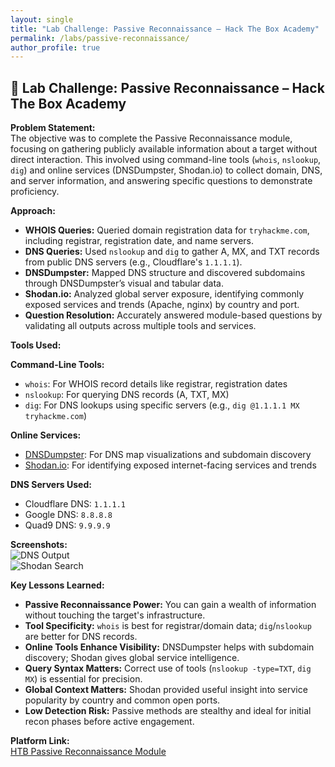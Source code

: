```yaml
---
layout: single
title: "Lab Challenge: Passive Reconnaissance – Hack The Box Academy"
permalink: /labs/passive-reconnaissance/
author_profile: true
---
```


## 🧪 Lab Challenge: Passive Reconnaissance – Hack The Box Academy

**Problem Statement:**  
The objective was to complete the Passive Reconnaissance module, focusing on gathering publicly available information about a target without direct interaction. This involved using command-line tools (`whois`, `nslookup`, `dig`) and online services (DNSDumpster, Shodan.io) to collect domain, DNS, and server information, and answering specific questions to demonstrate proficiency.

**Approach:**  
- **WHOIS Queries:** Queried domain registration data for `tryhackme.com`, including registrar, registration date, and name servers.  
- **DNS Queries:** Used `nslookup` and `dig` to gather A, MX, and TXT records from public DNS servers (e.g., Cloudflare's `1.1.1.1`).  
- **DNSDumpster:** Mapped DNS structure and discovered subdomains through DNSDumpster’s visual and tabular data.  
- **Shodan.io:** Analyzed global server exposure, identifying commonly exposed services and trends (Apache, nginx) by country and port.  
- **Question Resolution:** Accurately answered module-based questions by validating all outputs across multiple tools and services.

**Tools Used:**

**Command-Line Tools:**  
- `whois`: For WHOIS record details like registrar, registration dates  
- `nslookup`: For querying DNS records (A, TXT, MX)  
- `dig`: For DNS lookups using specific servers (e.g., `dig @1.1.1.1 MX tryhackme.com`)  

**Online Services:**  
- [DNSDumpster](https://dnsdumpster.com): For DNS map visualizations and subdomain discovery  
- [Shodan.io](https://www.shodan.io): For identifying exposed internet-facing services and trends  

**DNS Servers Used:**  
- Cloudflare DNS: `1.1.1.1`  
- Google DNS: `8.8.8.8`  
- Quad9 DNS: `9.9.9.9`  

**Screenshots:**  
![DNS Output](assets/images/passive_recon_dns.png)  
![Shodan Search](assets/images/passive_recon_shodan.png)

**Key Lessons Learned:**  
- **Passive Reconnaissance Power:** You can gain a wealth of information without touching the target's infrastructure.  
- **Tool Specificity:** `whois` is best for registrar/domain data; `dig`/`nslookup` are better for DNS records.  
- **Online Tools Enhance Visibility:** DNSDumpster helps with subdomain discovery; Shodan gives global service intelligence.  
- **Query Syntax Matters:** Correct use of tools (`nslookup -type=TXT`, `dig MX`) is essential for precision.  
- **Global Context Matters:** Shodan provided useful insight into service popularity by country and common open ports.  
- **Low Detection Risk:** Passive methods are stealthy and ideal for initial recon phases before active engagement.

**Platform Link:**  
[HTB Passive Reconnaissance Module](https://academy.hackthebox.com/)
